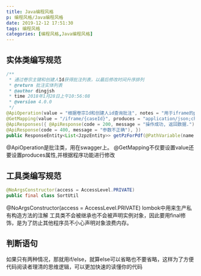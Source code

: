 ```yaml
---
title: Java编程风格
p: 编程风格/Java编程风格
date: 2019-12-12 17:51:30
tags: 编程风格
categories: [编程风格,Java编程风格]
---
```


## 实体类编写规范

```java
/**
 * 通过卷宗主键和创建人Id获得批注列表，以最后修改时间升序排列
 * @return 批注实体列表
 * @author dingjsh
 * time 2018年1月28日上午10:56:08
 * @version 4.0.0
 */
@ApiOperation(value = "根据卷宗Id和创建人id查询批注", notes = "用于iframe的pdf渲染批注位置")
@GetMapping(value = "/iframe/{caseId}", produces = "application/json;charset=UTF-8")
@ApiResponses({ @ApiResponse(code = 200, message = "操作成功, 返回数据."),
@ApiResponse(code = 400, message = "参数不正确"), })
public ResponseEntity<List<JzpzEntity>> getPzForPdf(@PathVariable(name = "caseId") @ApiParam(value = "caseId", required = true) String caseId) {}
```

@ApiOperation是批注类，用在swagger上。
@GetMapping不仅要设置value还要设置produces属性,并根据程序功能进行修改

## 工具类编写规范

```java
@NoArgsConstructor(access = AccessLevel.PRIVATE)
public final class SortUtil
```

@NoArgsConstructor(access = AccessLevel.PRIVATE) lombok中用来生产私有构造方法的注解
工具类不会被继承也不会被声明实例对象，因此要用final修饰，是为了防止其他程序员不小心声明对象浪费内存。

## 判断语句

如果只有两种情况，那就用if/else，就算else可以省略也不要省略，这样为了方便代码阅读者理清的思维逻辑，可以更加快速的读懂你的代码
